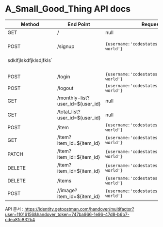 # A_Small_Good_Thing API docs

| Method | End Point                        | Request                                         | Response                                             | Usage     |
| ------ | -------------------------------- | ----------------------------------------------- | ---------------------------------------------------- | --------- |
| GET    | /                                | null                                            | `status = 200, { "Success" }`                          |           |
| POST   | /signup                          | `{username:'codestates',message:'hello world'}` | `status = 200, {"id": 3, "user_name": "test", "email": "test2@gmail.com", "password": "12345678"}
sdklfjlskdfjklsdjfkls` | |
|        |                                  |                                                 | `status = 409, { "Already exists user" }` |           |
| POST   | /login                           | `{username:'codestates',message:'hello world'}` | `{id:1,username:'codestates',message:'hello world'}` |           |
| POST   | /logout                          | `{username:'codestates',message:'hello world'}` | `{id:1,username:'codestates',message:'hello world'}` |           |
| GET    | /monthly-list?user_id=${user_id} | null                                            | `status = 200, {"Success"}`                          |           |
| GET    | /total_list?user_id=${user_id}   | null                                            | `status = 200, {"Success"}`                          |           |
| POST   | /item                            | `{username:'codestates',message:'hello world'}` | `{id:1,username:'codestates',message:'hello world'}` |           |
| GET    | /item?item_id=${item_id}         | `{username:'codestates',message:'hello world'}` | `{id:1,username:'codestates',message:'hello world'}` |           |
| PATCH  | /item?item_id=${item_id}         | `{username:'codestates',message:'hello world'}` | `{id:1,username:'codestates',message:'hello world'}` |           |
| DELETE | /item?item_id=${item_id}         | `{username:'codestates',message:'hello world'}` | `{id:1,username:'codestates',message:'hello world'}` |           |
| DELETE | /items                           | `{username:'codestates',message:'hello world'}` | `{id:1,username:'codestates',message:'hello world'}` |           |
| POST   | //image?item_id=${item_id}       | `{username:'codestates',message:'hello world'}` | `{status = 200, {"item_id": "22","image_file": "url"}}` |           |

API 문서 : https://identity.getpostman.com/handover/multifactor?user=11016156&handover_token=747ba966-1e96-47d8-b6b7-cdea81c832b4
